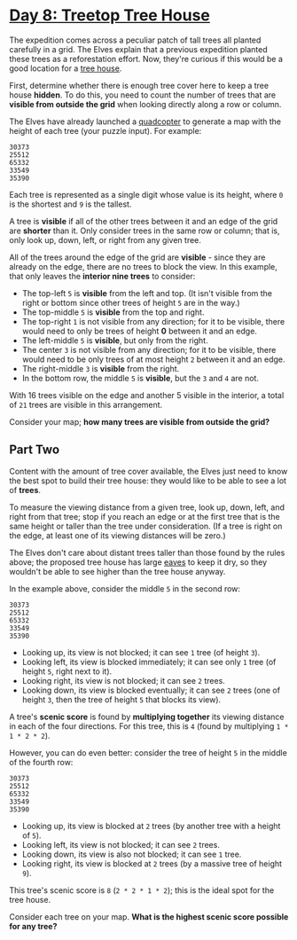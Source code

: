 # [Day 8: Treetop Tree House](https://adventofcode.com/2022/day/8)

The expedition comes across a peculiar patch of tall trees all planted carefully in a grid. The Elves explain that a previous expedition planted these trees as a reforestation effort. Now, they're curious if this would be a good location for a [tree house](https://en.wikipedia.org/wiki/Tree_house).

First, determine whether there is enough tree cover here to keep a tree house **hidden**. To do this, you need to count the number of trees that are **visible from outside the grid** when looking directly along a row or column.

The Elves have already launched a [quadcopter](https://en.wikipedia.org/wiki/Quadcopter) to generate a map with the height of each tree (<span title="The Elves have already launched a quadcopter (your puzzle input)">your puzzle input). For example:

```none
30373
25512
65332
33549
35390
```

Each tree is represented as a single digit whose value is its height, where `0` is the shortest and `9` is the tallest.

A tree is **visible** if all of the other trees between it and an edge of the grid are **shorter** than it. Only consider trees in the same row or column; that is, only look up, down, left, or right from any given tree.

All of the trees around the edge of the grid are **visible** - since they are already on the edge, there are no trees to block the view. In this example, that only leaves the **interior nine trees** to consider:

- The top-left `5` is **visible** from the left and top. (It isn't visible from the right or bottom since other trees of height `5` are in the way.)
- The top-middle `5` is **visible** from the top and right.
- The top-right `1` is not visible from any direction; for it to be visible, there would need to only be trees of height **0** between it and an edge.
- The left-middle `5` is **visible**, but only from the right.
- The center `3` is not visible from any direction; for it to be visible, there would need to be only trees of at most height `2` between it and an edge.
- The right-middle `3` is **visible** from the right.
- In the bottom row, the middle `5` is **visible**, but the `3` and `4` are not.

With 16 trees visible on the edge and another 5 visible in the interior, a total of `21` trees are visible in this arrangement.

Consider your map; **how many trees are visible from outside the grid?**

## Part Two

Content with the amount of tree cover available, the Elves just need to know the best spot to build their tree house: they would like to be able to see a lot of **trees**.

To measure the viewing distance from a given tree, look up, down, left, and right from that tree; stop if you reach an edge or at the first tree that is the same height or taller than the tree under consideration. (If a tree is right on the edge, at least one of its viewing distances will be zero.)

The Elves don't care about distant trees taller than those found by the rules above; the proposed tree house has large [eaves](https://en.wikipedia.org/wiki/Eaves) to keep it dry, so they wouldn't be able to see higher than the tree house anyway.

In the example above, consider the middle `5` in the second row:

```none
30373
25512
65332
33549
35390
```

- Looking up, its view is not blocked; it can see `1` tree (of height `3`).
- Looking left, its view is blocked immediately; it can see only `1` tree (of height `5`, right next to it).
- Looking right, its view is not blocked; it can see `2` trees.
- Looking down, its view is blocked eventually; it can see `2` trees (one of height `3`, then the tree of height `5` that blocks its view).

A tree's **scenic score** is found by **multiplying together** its viewing distance in each of the four directions. For this tree, this is `4` (found by multiplying `1 * 1 * 2 * 2`).

However, you can do even better: consider the tree of height `5` in the middle of the fourth row:

```none
30373
25512
65332
33549
35390
```

- Looking up, its view is blocked at `2` trees (by another tree with a height of `5`).
- Looking left, its view is not blocked; it can see `2` trees.
- Looking down, its view is also not blocked; it can see `1` tree.
- Looking right, its view is blocked at `2` trees (by a massive tree of height `9`).

This tree's scenic score is `8` (`2 * 2 * 1 * 2`); this is the ideal spot for the tree house.

Consider each tree on your map. **What is the highest scenic score possible for any tree?**
